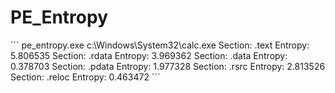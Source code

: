 # PE_Entropy

´´´
pe_entropy.exe c:\Windows\System32\calc.exe
Section: .text
Entropy: 5.806535
Section: .rdata
Entropy: 3.969362
Section: .data
Entropy: 0.378703
Section: .pdata
Entropy: 1.977328
Section: .rsrc
Entropy: 2.813526
Section: .reloc
Entropy: 0.463472
´´´
